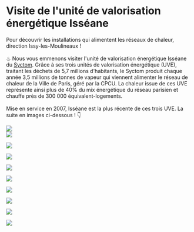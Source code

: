 # Visite de l'unité de valorisation énergétique Isséane

Pour découvrir les installations qui alimentent les réseaux de chaleur, direction Issy-les-Moulineaux !\
\
♨ Nous vous emmenons visiter l'unité de valorisation énergétique Isséane du [Syctom](https://www.syctom-paris.fr/accueil.html). Grâce à ses trois unités de valorisation énergétique (UVE), traitant les déchets de 5,7 millions d'habitants, le Syctom produit chaque année 3,5 millions de tonnes de vapeur qui viennent alimenter le réseau de chaleur de la Ville de Paris, géré par la CPCU. La chaleur issue de ces UVE représente ainsi plus de 40% du mix énergétique du réseau parisien et chauffe près de 300 000 équivalent-logements.\
\
Mise en service en 2007, Isséane est la plus récente de ces trois UVE. La suite en images ci-dessous ! 👇

![](.gitbook/assets/1.jpg)\
![](.gitbook/assets/2.jpg)

![](.gitbook/assets/3.jpg)

![](.gitbook/assets/4.jpg)

![](.gitbook/assets/5.jpg)

![](.gitbook/assets/6.jpg)

![](.gitbook/assets/7.jpg)

![](.gitbook/assets/8.jpg)

![](.gitbook/assets/9.jpg)

![](.gitbook/assets/10.jpg)
